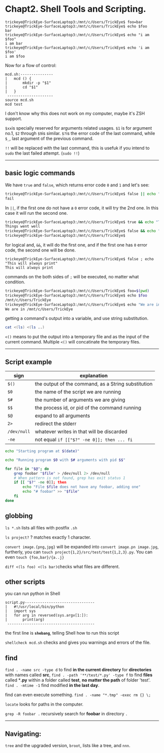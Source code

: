 # Chapt2. Shell Tools and Scripting.

```
trickeye@TrickEye-SurfaceLaptop3:/mnt/c/Users/TrickEye$ foo=bar
trickeye@TrickEye-SurfaceLaptop3:/mnt/c/Users/TrickEye$ echo $foo
bar
trickeye@TrickEye-SurfaceLaptop3:/mnt/c/Users/TrickEye$ echo "i am $foo"
i am bar
trickeye@TrickEye-SurfaceLaptop3:/mnt/c/Users/TrickEye$ echo 'i am $foo'
i am $foo
```

Now for a flow of control: 
```
mcd.sh:---------------
|   mcd () {
|       mkdir -p "$1"
|       cd "$1"
|   }
 ---------------------
source mcd.sh
mcd test
```
I don't know why this does not work on my computer, maybe it's ZSH support.

`$xx`is specially reserved for arguments related usages. `$1` is for argument no.1, `$2` through `$9`is similar. `$?`is the error code of the last command, while `$_`, last argument of the previous command.

`!!` will be replaced with the last command, this is usefuk if you intend to `sudo` the last failed attempt. (`sudo !!`)

---

## basic logic commands

We have `true` and `false`, which returns error code `0` and `1` and let's see:
```BASH
trickeye@TrickEye-SurfaceLaptop3:/mnt/c/Users/TrickEye$ false || echo "fail"
fail
```
In `||`, if the first one do not have a `0` error code, it will try the 2nd one. In this case it will run the second one.
```BASH
trickeye@TrickEye-SurfaceLaptop3:/mnt/c/Users/TrickEye$ true && echo "Things went well"
Things went well
trickeye@TrickEye-SurfaceLaptop3:/mnt/c/Users/TrickEye$ false && echo "This will not print"
trickeye@TrickEye-SurfaceLaptop3:/mnt/c/Users/TrickEye$
```
for logical and, `&&`, it will do the first one, and if the first one has `0` error code, the second one will be done.
```
trickeye@TrickEye-SurfaceLaptop3:/mnt/c/Users/TrickEye$ false ; echo "This will always print"
This will always print
```
commands on the both sides of `;` will be executed, no matter what condition.

```BASH
trickeye@TrickEye-SurfaceLaptop3:/mnt/c/Users/TrickEye$ foo=$(pwd)
trickeye@TrickEye-SurfaceLaptop3:/mnt/c/Users/TrickEye$ echo $foo
/mnt/c/Users/TrickEye
trickeye@TrickEye-SurfaceLaptop3:/mnt/c/Users/TrickEye$ echo "We are in $foo"
We are in /mnt/c/Users/TrickEye
```
getting a command's output into a variable, and use string substitution.

```BASH
cat <(ls) <(ls ..)
```
`<()` means to put the output into a temporary file and as the input of the current command. Multiple `<()` will concatinate the temporary files.

---
## Script example

| sign | explanation |
| ---- | ----------- | 
| `$()` | the output of the command, as a String substitution | 
| `$0` | the name of the script we are running |
| `$#` | the number of arguments we are giving |
| `$$` | the process id, or pid of the command running |
| `$@` | expand to all arguments |
| `2>` | redirect the stderr |
| `/dev/null` | whatever writes in that will be discarded | 
| `-ne` | not equal `if [["$?" -ne 0]]; then ... fi` |

```BASH
echo "Starting program at $(date)" 

echo "Running program $0 with $# arguments with pid $$"

for file in "$@"; do
    grep foobar "$file" > /dev/null 2> /dev/null
    # When pattern is not found, grep has exit status 1
    if [[ "$?" -ne 0]]; then
        echo "File $file does not have any foobar, adding one"
        echo "# foobar" >> "$file"
    fi
done
```

## globbing
`ls *.sh` lists all files with postfix `.sh`

`ls project?` ? matches exactly 1 character.

`convert image.{png,jpg}` will be expanded into `convert image.pn image.jpg`, furtherly, you can `touch project{1,2}/src/test/test{1,2,3}.py`. You can even `touch {foo,bar}/{a..j}`

`diff <(ls foo) <(ls bar)`checks what files are different.

## other scripts
you can run python in Shell
```
script.py--------------------------------
|   #!/usr/local/bin/python
|   import sys
|   for arg in reversed(sys.argv[1:]):
|       print(arg)
 ----------------------------------------
```
the first line is **`shebang`**, telling Shell how to run this script

`shellcheck mcd.sh` checks and gives you warnings and errors of the file.

## find

`find . -name src -type d` to find **in the current directory** for **directories** with names called **src**, `find . -path '**/test/*.py' -type f` to find **files** called ***.py** within a folder called **test**, **no matter the path** of folder 'test'.
`find . -mtime -1` find modified **in the last day**.

find can even execute something. `find . -name "*.tmp" -exec rm {} \;`

`locate` looks for paths in the computer.

`grep -R foobar .` recursively search for **foobar** in directory `.`

---
## Navigating:

`tree` and the upgraded version, `broot`, lists like a tree, and `nnn`.
